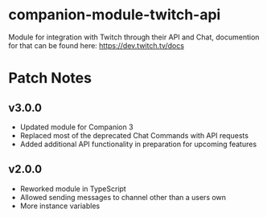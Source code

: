# companion-module-twitch-api

Module for integration with Twitch through their API and Chat, documention for that can be found here: https://dev.twitch.tv/docs



# Patch Notes
## v3.0.0
- Updated module for Companion 3
- Replaced most of the deprecated Chat Commands with API requests
- Added additional API functionality in preparation for upcoming features

## v2.0.0
- Reworked module in TypeScript
- Allowed sending messages to channel other than a users own
- More instance variables
